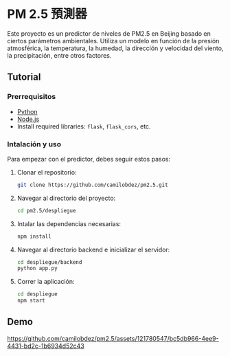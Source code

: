 # PM 2.5 預測器
Este proyecto es un predictor de niveles de PM2.5 en Beijing basado en ciertos parámetros ambientales. Utiliza un modelo en función de la presión atmosférica, la temperatura, la humedad, la dirección y velocidad del viento, la precipitación, entre otros factores.

## Tutorial

### Prerrequisitos
- [Python](https://www.python.org/downloads/)
- [Node.js](https://nodejs.org/en/download/)
- Install required libraries: `flask`, `flask_cors`, etc.

### Intalación y uso

Para empezar con el predictor, debes seguir estos pasos:

1. Clonar el repositorio:
    ```bash
    git clone https://github.com/camilobdez/pm2.5.git
    ```
2. Navegar al directorio del proyecto:
    ```bash
    cd pm2.5/despliegue
    ```
3. Intalar las dependencias necesarias:
    ```bash
    npm install
    ```
4. Navegar al directorio backend e inicializar el servidor:
    ```bash
    cd despliegue/backend
    python app.py
    ```
5. Correr la aplicación:
    ```bash
    cd despliegue
    npm start
    ```

## Demo
https://github.com/camilobdez/pm2.5/assets/121780547/bc5db966-4ee9-4431-bd2c-1b6934d52c43
